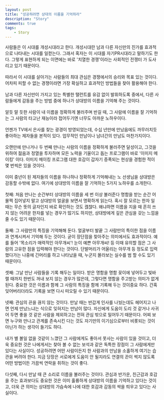 ```yaml
---
layout: post
title: "성공하려면 상대의 이름을 기억하라"
description: "Story"
comments: true
tags:
    - Story
---
```


사람들은 이 시대를 개성시대라고 한다. 개성시대란 남과 다른 자신만의
진가를 효과적으로 나타내는 시대를 일컫는다.
그래서 혹자는 이 시대를 자기PR시대라고 말하기도 한다.
그렇게 표현하게 되는 이면에는 바로 '치열한 경쟁'이라는 사회적인 전쟁터
가 도사리고 있기 때문이다.<Br />
​<Br />
따라서 이 시대를 살아가는 사람들의 최대 관심은 경쟁에서의 승리와 목표
있는 것이다.
어차피 피할 수 없는 경쟁이라면 가장 확실하고 효과적인 방법들을 찾아
활용해야 한다.<Br />
​<Br />
남과 다른 자신만이 가지고 있는 특별한 탤런트를 유감 없이 발휘하도록
중에서, 다른 사람들에게 감동을 주는 방법 중에 하나가 상대방의 이름을
 기억해 주는 것이다.<Br />
​<Br />
알듯 말 듯한 사람이 내 이름을 정확하게 불러주며 반길 때, 그 사람에
이름을 잘 기억하는 그 사람의 타고난 재능이라 접어두기엔 너무도 아까운
노하우이다.<Br />
​<Br />
언젠가 TV에서 은사를 찾는 광경이 방영되었는데, 수십 년만에 만났음에도
 까무러치듯 좋아하는 제자들을 본적이 있다.
업무적인 만남이나 남녀간의 만남도 마찬가지이다.<Br />
​<Br />
오랜만에 만나거나 두 번째 만나는 사람의 이름을 정확하게 불러주면
 달성이고, 그것을 위하여 젊음과 정열을 투자하며 모든 노력을 기울이고
돕는 프로그램이 바로 '이미지 메이킹' 이다. 이미지 메이킹 프로그램
대한 호감이 갑자기 증폭되는 현상을 경험한 적이 몇 번씩은 있을 것이다.<Br />
​<Br />
이미 중년이 된 제자들의 이름을 하나하나 정확하게 기억해내는 노 선생님을
상대방은 감동할 수밖에 없다.
여기에 상대방의 이름을 잘 기억하는 5가지 노하우를 소개한다.<Br />
​<Br />
첫째: 처음 만나는 순간부터 상대방의 이름을 세 번 이상 불러준다
명함을 받는 순간 어물쩍 집어넣지 말고 상대방의 얼굴을 보면서 명확하게
읽는다. 혹시 잘 모르는 한자 일 때는 무슨 뜻의 글자인지 바로 확인하는
것도 괞챦다. 왜냐하면 이름을 지을 때 흔히 쓰지 않는 어려운 한자를 넣는
 경우가 많기도 하지만, 상대방에게 깊은 관심을 갖는 느낌을 줄 수도 있기
때문이다.<Br />
​<Br />
둘째: 그 사람만의 특징을 기억해해 둔다. 얼굴부터 발끝 그 사람만의
특이한 점을 이름과 연계시켜서 기억해 두는 것이다.
굳이 장단점을 찾아주는 의미에서도 효과적이다.
예를 들어 '목소리가 매력적인 아무개씨'! 눈이 예쁜 아무개씨! 등
이때 유의할 점은 그 사람의 고유한 점을 입력해야 한다는 것이다.
단발머리가 어울리는 아무개 등 정도로 입력했다가는 나중에 긴머리를
하고 나타났을 때, 누군지 몰라보는 실수를 범 할 수도 있기 때문이다.<Br />
​<Br />
셋째: 그날 만난 사람들을 기록 해두는 일이다.
받은 명함을 명함 꽂이에 넣어두고 빛바랠 때까지 한번도 꺼내 보지 않는
경우가 많은데, 그렇다면 명함을 주고받는 의미가 없게 된다.
중요한 것은 이름과 함께 그 사람의 특징을 함께 기록해 두는 것이중요
하다. 간혹 잊어버리더라도 기록을 보면 다시 떠오릴 수 있기 때문이다.<Br />
​<Br />
넷째: 관심의 끈을 끊지 않는 것이다. 만날 때는 반갑게 인사를 나눴는데도
 헤어지고 나면 언제 만났느냐는 식으로 잊혀지는 만남이 많다. 자신에게
도움이 도리 것 같거나 사귀어 두면 좋을 것 같은 사람을 제외하고는 전혀
관심 밖으로 밀어두기 때문이다. 어찌 보면 누구와 만나고 관계를 존속시킨
다는 것도 자기만의 이기심으로부터 비롯되는 것이 아닌가 하는 생각이
들기도 하다.<Br />
​<Br />
내가 별 볼일 없을 것같이 느꼈던 그 사람에게도 좋아서 못사는 사람이
있을 것이고, 더욱 중요한 것은 나에게서는 찾아 볼 수 없는 보석과 같은
독특한 장점이 그 사람에게만 있다는 사실이다. 성공하려면 어떤 사람이든지
 한 사람과의 만남을 소홀하게 여기는 습관을 버려야 한다. 지금 당장은
서로에게 도움이 안 될지라도 연결의 끈이 썩지 않도록 어떤 방법이든
가끔씩 연락을 취하는 것이 좋다.<Br />
​<Br />
다섯째, 다시 만날 때 큰 소리로 이름을 불러주는 것이다. 관심과 반가운,
친근감과 호감을 주는 효과보다도 중요한 것은 이미 훌륭하게 상대방의
이름을 기억하고 있다는 것이고, 더욱 큰 의미는 상대방의 가슴속에 나에
대한 호감과 감동의 싹을 틔우고 있다는 사실이다.<Br />